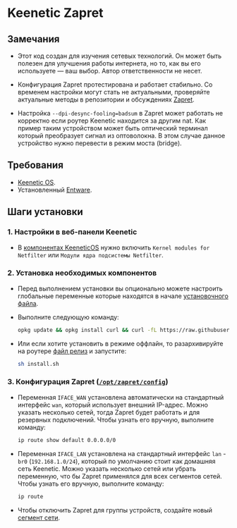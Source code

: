 # Keenetic Zapret

## Замечания

- Этот код создан для изучения сетевых технологий. Он может быть полезен для улучшения работы интернета, но то, как вы его используете — ваш выбор.
  Автор ответственности не несет.

- Конфигурация Zapret протестирована и работает стабильно. Со временем настройки могут стать не актуальными,
  проверяйте актуальные методы в репозитории и обсуждениях [Zapret](https://github.com/bol-van/zapret).

- Настройка `--dpi-desync-fooling=badsum` в Zapret может работать не корректно если роутер Keenetic находится за другим nat.
  Как пример таким устройством может быть оптический терминал который преобразует сигнал из оптоволокна.
  В этом случае данное устройство нужно перевести в режим моста (bridge).

## Требования

- [Keenetic OS](https://help.keenetic.com/hc/ru/articles/115000990005).
- Установленный [Entware](https://help.keenetic.com/hc/ru/articles/360021214160).

## Шаги установки

### 1. Настройки в веб-панели Keenetic

- В [компонентах KeeneticOS](https://help.keenetic.com/hc/ru/articles/360000358039) нужно включить `Kernel modules for Netfilter` или `Модули ядра подсистемы Netfilter`.

### 2. Установка необходимых компонентов

- Перед выполнением установки вы опционально можете настроить глобальные переменные которые находятся в начале [установочного файла](https://github.com/GuFFy12/keenetic-zapret/blob/main/install.sh).

- Выполните следующую команду:

  ```sh
  opkg update && opkg install curl && curl -fL https://raw.githubusercontent.com/GuFFy12/keenetic-zapret/refs/heads/main/install.sh | sh
  ```

- Или если хотите установить в режиме оффлайн, то разархивируйте на роутере
  [файл релиз](https://github.com/GuFFy12/keenetic-zapret/releases/latest) и запустите:

  ```sh
  sh install.sh
  ```

### 3. Конфигурация Zapret ([`/opt/zapret/config`](https://github.com/bol-van/zapret))

- Переменная `IFACE_WAN` установлена автоматически на стандартный интерфейс `wan`, который использует внешний IP-адрес.
  Можно указать несколько сетей, тогда Zapret будет работать и для резервных подключений.
  Чтобы узнать его вручную, выполните команду:

  ```sh
  ip route show default 0.0.0.0/0
  ```

- Переменная `IFACE_LAN` установлена на стандартный интерфейс `lan` - `br0` (`192.168.1.0/24`), который по умолчанию стоит как домашняя сеть Keenetic.
  Можно указать несколько сетей или убрать переменную, что бы Zapret применялся для всех сегментов сетей.
  Чтобы узнать его вручную, выполните команду:

  ```sh
  ip route
  ```

- Чтобы отключить Zapret для группы устройств, создайте новый [сегмент сети](https://help.keenetic.com/hc/ru/articles/360005236300).

